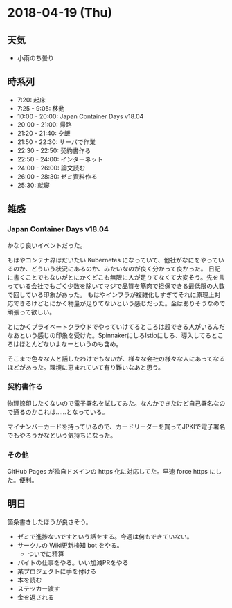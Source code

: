 # 2018-04-19 (Thu)

## 天気

- 小雨のち曇り

## 時系列

- 7:20: 起床
- 7:25 - 9:05: 移動
- 10:00 - 20:00: Japan Container Days v18.04
- 20:00 - 21:00: 帰路
- 21:20 - 21:40: 夕飯
- 21:50 - 22:30: サーバで作業
- 22:30 - 22:50: 契約書作る
- 22:50 - 24:00: インターネット
- 24:00 - 26:00: 論文読む
- 26:00 - 28:30: ゼミ資料作る
- 25:30: 就寝

## 雑感

### Japan Container Days v18.04

かなり良いイベントだった。

もはやコンテナ界はだいたい Kubernetes になっていて、他社がなにをやっているのか、どういう状況にあるのか、みたいなのが良く分かって良かった。
日記に書くことでもないがとにかくどこも無限に人が足りてなくて大変そう。先を言っている会社でもごく少数を除いてマジで品質を筋肉で担保できる最低限の人数で回している印象があった。
もはやインフラが複雑化しすぎてそれに原理上対応できるけどとにかく物量が足りてないという感じだった。金はありそうなので頑張って欲しい。

とにかくプライベートクラウドでやっていけてるところは超できる人がいるんだなあという感じの印象を受けた。SpinnakerにしろIstioにしろ、導入してるところはほとんどないよなーというのも含め。

そこまで色々な人と話したわけでもないが、様々な会社の様々な人にあってなるほどがあった。環境に恵まれていて有り難いなあと思う。

### 契約書作る

物理捺印したくないので電子署名を試してみた。なんかできたけど自己署名なので通るのかこれは……となっている。

マイナンバーカードを持っているので、カードリーダーを買ってJPKIで電子署名でもやろうかなという気持ちになった。

### その他

GitHub Pages が独自ドメインの https 化に対応してた。早速 force https にした。便利。

## 明日

箇条書きしたほうが良さそう。

- ゼミで進捗ないですという話をする。今週は何もできていない。
- サークルの Wiki更新検知 bot をやる。
  - ついでに精算
- バイトの仕事をやる。いい加減PRをやる
- 某プロジェクトに手を付ける
- 本を読む
- ステッカー渡す
- 金を返される
